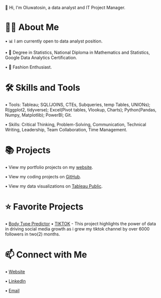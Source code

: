👋 Hi, I'm Oluwatosin, a data analyst and IT Project Manager.


# 🙋‍♀️ About Me


•	📊 I am currently open to data analyst position.

•	📐 Degree in Statistics, National Diploma in Mathematics and Statistics, Google Data Analytics Certification.

•	👗 Fashion Enthusiast.

# 🛠 Skills and Tools


•	Tools: Tableau; SQL(JOINS, CTEs, Subqueries, temp Tables, UNIONs); R(ggplot2, tidyverse); Excel(Pivot tables, Vlookup, Charts); Python(Pandas, Numpy, Matplotlib); PowerBI; Git.

•	Skills: Critical Thinking, Problem-Solving, Communication, Technical Writing, Leadership, Team Collaboration, Time Management.


# 📚 Projects

•	View my portfolio projects on my [website](https://oluwatosinexcel.github.io/Oluwatosin.github.io/).

•	View my coding projects on [GitHub](https://github.com/OluwatosinExcel).

•	View my data visualizations on [Tableau Public](https://public.tableau.com/app/profile/babalolatosin/vizzes).


# ⭐ Favorite Projects


•	 [Body Type Predictor](bodytypepredictor.streamlit.app) 
•	[TIKTOK](https://github.com/OluwatosinExcel/TIKTOK-PROJECT) - This project highlights the power of data in driving social media growth as i grew my tiktok channel by over 6000 followers in two(2) months.

# 📫 Connect with Me


•	[Website](https://oluwatosinexcel.github.io/BabalolaOluwatosin.github.io/index.html)

•	[LinkedIn](https://linkedin.com/in/babalolatosin/)

•	[Email](mailto:babalolatosinxcel@gmail.com) 

